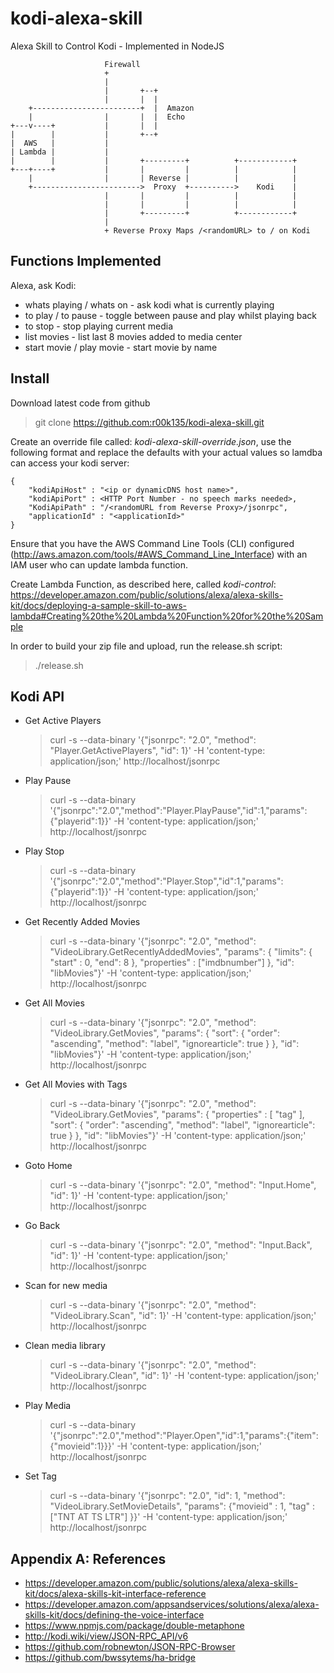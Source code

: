 # kodi-alexa-skill
Alexa Skill to Control Kodi - Implemented in NodeJS

```
                     Firewall
                     +
                     |
                     |       +--+
                     |       |  |
    +------------------------+  |  Amazon
    |                |       |  |  Echo
+---v----+           |       |  |
|        |           |       +--+
|  AWS   |           |
| Lambda |           |
|        |           |       +---------+          +------------+
+---+----+           |       |         |          |            |
    |                |       | Reverse |          |            |
    +------------------------>  Proxy  +---------->    Kodi    |
                     |       |         |          |            |
                     |       |         |          |            |
                     |       +---------+          +------------+
                     |
                     + Reverse Proxy Maps /<randomURL> to / on Kodi

```


## Functions Implemented

Alexa, ask Kodi:

* whats playing / whats on - ask kodi what is currently playing
* to play / to pause - toggle between pause and play whilst playing back
* to stop - stop playing current media
* list movies - list last 8 movies added to media center
* start movie / play movie - start movie by name

## Install
Download latest code from github
> git clone https://github.com:r00k135/kodi-alexa-skill.git

Create an override file called: *kodi-alexa-skill-override.json*, use the following format and replace the defaults with your actual values so lamdba can access your kodi server:
```
{
	"kodiApiHost" : "<ip or dynamicDNS host name>",
	"kodiApiPort" : <HTTP Port Number - no speech marks needed>,
	"KodiApiPath" : "/<randomURL from Reverse Proxy>/jsonrpc",
	"applicationId" : "<applicationId>"
}
```

Ensure that you have the AWS Command Line Tools (CLI) configured (http://aws.amazon.com/tools/#AWS_Command_Line_Interface) with an IAM user who can update lambda function.

Create Lambda Function, as described here, called *kodi-control*: https://developer.amazon.com/public/solutions/alexa/alexa-skills-kit/docs/deploying-a-sample-skill-to-aws-lambda#Creating%20the%20Lambda%20Function%20for%20the%20Sample

In order to build your zip file and upload, run the release.sh script:
> ./release.sh

## Kodi API
* Get Active Players
  > curl -s --data-binary '{"jsonrpc": "2.0", "method": "Player.GetActivePlayers", "id": 1}' -H 'content-type: application/json;' http://localhost/jsonrpc

* Play Pause
  > curl -s --data-binary '{"jsonrpc":"2.0","method":"Player.PlayPause","id":1,"params":{"playerid":1}}' -H 'content-type: application/json;' http://localhost/jsonrpc

* Play Stop
  > curl -s --data-binary '{"jsonrpc":"2.0","method":"Player.Stop","id":1,"params":{"playerid":1}}' -H 'content-type: application/json;' http://localhost/jsonrpc

* Get Recently Added Movies
  > curl -s --data-binary '{"jsonrpc": "2.0", "method": "VideoLibrary.GetRecentlyAddedMovies", "params": { "limits": { "start" : 0, "end": 8 }, "properties" : ["imdbnumber"] }, "id": "libMovies"}' -H 'content-type: application/json;' http://localhost/jsonrpc

* Get All Movies
  > curl -s --data-binary '{"jsonrpc": "2.0", "method": "VideoLibrary.GetMovies", "params": { "sort": { "order": "ascending", "method": "label", "ignorearticle": true } }, "id": "libMovies"}' -H 'content-type: application/json;' http://localhost/jsonrpc

* Get All Movies with Tags
  > curl -s --data-binary '{"jsonrpc": "2.0", "method": "VideoLibrary.GetMovies", "params": { "properties" : [ "tag" ], "sort": { "order": "ascending", "method": "label", "ignorearticle": true } }, "id": "libMovies"}' -H 'content-type: application/json;' http://localhost/jsonrpc

* Goto Home
  > curl -s --data-binary '{"jsonrpc": "2.0", "method": "Input.Home", "id": 1}' -H 'content-type: application/json;' http://localhost/jsonrpc

* Go Back
  > curl -s --data-binary '{"jsonrpc": "2.0", "method": "Input.Back", "id": 1}' -H 'content-type: application/json;' http://localhost/jsonrpc

* Scan for new media
  > curl -s --data-binary '{"jsonrpc": "2.0", "method": "VideoLibrary.Scan", "id": 1}' -H 'content-type: application/json;' http://localhost/jsonrpc

* Clean media library
  > curl -s --data-binary '{"jsonrpc": "2.0", "method": "VideoLibrary.Clean", "id": 1}' -H 'content-type: application/json;' http://localhost/jsonrpc

* Play Media
  > curl -s --data-binary '{"jsonrpc":"2.0","method":"Player.Open","id":1,"params":{"item":{"movieid":1}}}' -H 'content-type: application/json;' http://localhost/jsonrpc

* Set Tag
  > curl -s --data-binary '{"jsonrpc": "2.0", "id": 1, "method": "VideoLibrary.SetMovieDetails", "params": {"movieid" : 1, "tag" : ["TNT AT TS LTR"] }}' -H 'content-type: application/json;' http://localhost/jsonrpc

## Appendix A: References

* https://developer.amazon.com/public/solutions/alexa/alexa-skills-kit/docs/alexa-skills-kit-interface-reference
* https://developer.amazon.com/appsandservices/solutions/alexa/alexa-skills-kit/docs/defining-the-voice-interface
* https://www.npmjs.com/package/double-metaphone
* http://kodi.wiki/view/JSON-RPC_API/v6
* https://github.com/robnewton/JSON-RPC-Browser
* https://github.com/bwssytems/ha-bridge